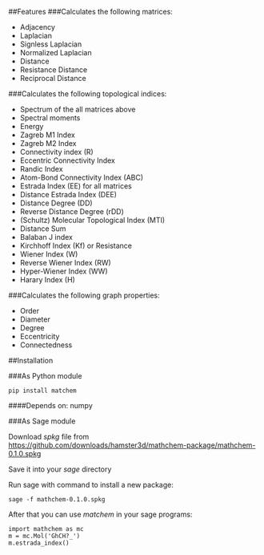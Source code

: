 ##Features
###Calculates the following matrices:
* Adjacency
* Laplacian
* Signless Laplacian
* Normalized Laplacian
* Distance
* Resistance Distance
* Reciprocal Distance
    
###Calculates the following topological indices:
* Spectrum of the all matrices above
* Spectral moments
* Energy
* Zagreb M1 Index
* Zagreb M2 Index
* Connectivity index (R)
* Eccentric Connectivity Index
* Randic Index
* Atom-Bond Connectivity Index (ABC)
* Estrada Index (EE) for all matrices
* Distance Estrada Index (DEE)
* Distance Degree (DD)
* Reverse Distance Degree (rDD)
* (Schultz) Molecular Topological Index (MTI)
* Distance Sum
* Balaban J index
* Kirchhoff Index (Kf) or Resistance
* Wiener Index (W)
* Reverse Wiener Index (RW)
* Hyper-Wiener Index (WW)
* Harary Index (H)
    
###Calculates the following graph properties:

* Order
* Diameter
* Degree
* Eccentricity
* Connectedness

##Installation

###As Python module

    pip install matchem    

####Depends on:
numpy

###As Sage module

Download *spkg* file from <https://github.com/downloads/hamster3d/mathchem-package/mathchem-0.1.0.spkg>

Save it into your *sage* directory

Run sage with command to install a new package:


    sage -f mathchem-0.1.0.spkg


After that you can use *matchem* in your sage programs:

    import mathchem as mc
    m = mc.Mol('GhCH?_')
    m.estrada_index()


